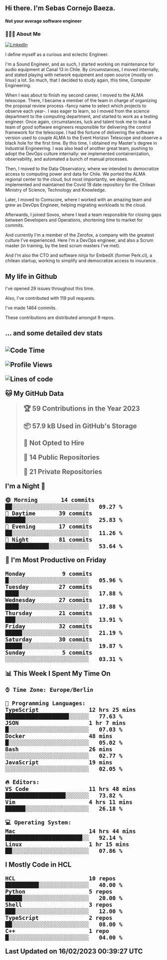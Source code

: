 <h2> Hi there.  I'm Sebas Cornejo Baeza.</h2>
<h4> Not your average software engineer</h4>
<h3> 👨🏻‍💻 About Me </h3>
<a href="http://linkedin.com/in/sebastian-cornejo-baeza/"><img alt="LinkedIn" src="https://img.shields.io/badge/Sebas%20Cornejo%20-informational?style=appveyor&logo=linkedin"></a>


I define myself as a curious and eclectic Engineer.

I'm a Sound Engineer, and as such, I started working on maintenance for audio equipment at Canal 13 in Chile.
By circumstances, I moved internally, and stated playing with network equipment and open source (mostly on linux) 
a lot. So much, that I decided to study again, this time, Computer Engineering.

When I was about to finish my second career, I moved to the ALMA telescope. There, I became a member of the team
in charge of organizing the proposal review process -fancy name to select which projects to observe each year-. 
I was eager to learn, so I moved from the science department to the computing department, and started to work as 
a testing engineer. Once again, circumstances, luck and talent took me to lead a team of good software engineers 
responsible for delivering the control framework for the telescope. I had the fortune of delivering the software
version used to couple ALMA to the Event Horizon Telescope and observe a black hole for the first time.
By this time, I obtained my Master's degree in Industrial Engineering.
I was also lead of another great team, pushing to adopt the DevOps culture internally: we implemented containerization, observability, and automated a bunch of manual processes.

Then, I moved to the Data Observatory, where we intended to democratize access to computing power
and data for Chile. We ported the ALMA regional center to the cloud, but most importantly, we designed, implemented
and maintained the Covid 19 date repository for the Chilean Ministry of Science, Technology and Knowledge.

Later, I moved to Comscore, where I worked with an amazing team and grew as DevOps Engineer, helping migrating workloads to the cloud.

Afterwards, I joined Sovos, where I lead a team responsible for closing gaps between Developers and Operations, shortening time to market for commits.

And currently I'm a member of the Zerofox, a company with the greatest culture I've experienced. Here I'm a DevOps
engineer, and also a Scrum master (in training, by the best scrum masters I've met).
 
And I'm also the CTO and software ninja for EmbedX (former Perk.cl), a chilean startup, working to simplify and democratize access to insurance.

<h2> My life in Github </h2>

I've opened 29 issues throughout this time.

Also, I've contributed with 119 pull requests.

I've made 1464 commits.

These contributions are distributed amongst 9 repos.

<h2>... and some detailed dev stats<h2>

<!--START_SECTION:waka-->
![Code Time](http://img.shields.io/badge/Code%20Time-261%20hrs%203%20mins-blue)

![Profile Views](http://img.shields.io/badge/Profile%20Views-27-blue)

![Lines of code](https://img.shields.io/badge/From%20Hello%20World%20I%27ve%20Written-538%20Thousand%20lines%20of%20code-blue)

**🐱 My GitHub Data** 

> 🏆 59 Contributions in the Year 2023
 > 
> 📦 57.9 kB Used in GitHub's Storage 
 > 
> 🚫 Not Opted to Hire
 > 
> 📜 14 Public Repositories 
 > 
> 🔑 21 Private Repositories  
 > 
**I'm a Night 🦉** 

```text
🌞 Morning       14 commits       ██░░░░░░░░░░░░░░░░░░░░░░░   09.27 % 
🌆 Daytime       39 commits       ██████░░░░░░░░░░░░░░░░░░░   25.83 % 
🌃 Evening       17 commits       ██░░░░░░░░░░░░░░░░░░░░░░░   11.26 % 
🌙 Night         81 commits       █████████████░░░░░░░░░░░░   53.64 % 

```
📅 **I'm Most Productive on Friday** 

```text
Monday           9 commits       █░░░░░░░░░░░░░░░░░░░░░░░░   05.96 % 
Tuesday         27 commits       ████░░░░░░░░░░░░░░░░░░░░░   17.88 % 
Wednesday       27 commits       ████░░░░░░░░░░░░░░░░░░░░░   17.88 % 
Thursday        21 commits       ███░░░░░░░░░░░░░░░░░░░░░░   13.91 % 
Friday          32 commits       █████░░░░░░░░░░░░░░░░░░░░   21.19 % 
Saturday        30 commits       █████░░░░░░░░░░░░░░░░░░░░   19.87 % 
Sunday           5 commits       ░░░░░░░░░░░░░░░░░░░░░░░░░   03.31 % 

```


📊 **This Week I Spent My Time On** 

```text
⌚︎ Time Zone: Europe/Berlin

💬 Programming Languages: 
TypeScript               12 hrs 25 mins      ███████████████████░░░░░░   77.63 % 
JSON                     1 hr 7 mins         █░░░░░░░░░░░░░░░░░░░░░░░░   07.03 % 
Docker                   48 mins             █░░░░░░░░░░░░░░░░░░░░░░░░   05.02 % 
Bash                     26 mins             ░░░░░░░░░░░░░░░░░░░░░░░░░   02.77 % 
JavaScript               19 mins             ░░░░░░░░░░░░░░░░░░░░░░░░░   02.05 % 

🔥 Editors: 
VS Code                  11 hrs 48 mins      ██████████████████░░░░░░░   73.82 % 
Vim                      4 hrs 11 mins       ██████░░░░░░░░░░░░░░░░░░░   26.18 % 

💻 Operating System: 
Mac                      14 hrs 44 mins      ███████████████████████░░   92.14 % 
Linux                    1 hr 15 mins        ██░░░░░░░░░░░░░░░░░░░░░░░   07.86 % 

```

**I Mostly Code in HCL** 

```text
HCL                      10 repos            ██████████░░░░░░░░░░░░░░░   40.00 % 
Python                   5 repos             █████░░░░░░░░░░░░░░░░░░░░   20.00 % 
Shell                    3 repos             ███░░░░░░░░░░░░░░░░░░░░░░   12.00 % 
TypeScript               2 repos             ██░░░░░░░░░░░░░░░░░░░░░░░   08.00 % 
C++                      1 repo              █░░░░░░░░░░░░░░░░░░░░░░░░   04.00 % 

```



 Last Updated on 16/02/2023 00:39:27 UTC
<!--END_SECTION:waka-->
